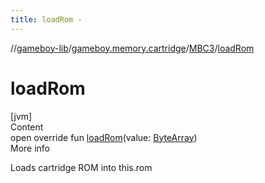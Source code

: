 ```yaml
---
title: loadRom -
---
```

//[gameboy-lib](../../index.md)/[gameboy.memory.cartridge](../index.md)/[MBC3](index.md)/[loadRom](load-rom.md)



# loadRom  
[jvm]  
Content  
open override fun [loadRom](load-rom.md)(value: [ByteArray](https://kotlinlang.org/api/latest/jvm/stdlib/kotlin/-byte-array/index.html))  
More info  


Loads cartridge ROM into this.rom

  



